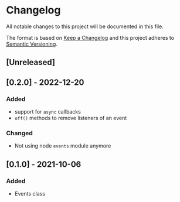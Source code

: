 # Changelog

All notable changes to this project will be documented in this file.

The format is based on [Keep a Changelog](http://keepachangelog.com/en/1.0.0/)
and this project adheres to [Semantic Versioning](http://semver.org/spec/v2.0.0.html).

## [Unreleased]

## [0.2.0] - 2022-12-20
### Added
- support for `async` callbacks
- `off()` methods to remove listeners of an event

### Changed
- Not using node `events` module anymore

## [0.1.0] - 2021-10-06
### Added
- Events class
